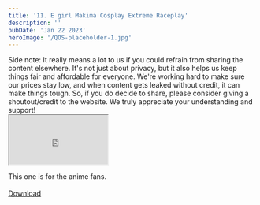 ```yaml
---
title: '11. E girl Makima Cosplay Extreme Raceplay'
description: ''
pubDate: 'Jan 22 2023'
heroImage: '/QOS-placeholder-1.jpg'
---
```

<div class="video_paragraph_header"> Side note: It really means a lot to us if you could refrain from sharing the content elsewhere. It's not just about privacy, but it also helps us keep things fair and affordable for everyone. We're working hard to make sure our prices stay low, and when content gets leaked without credit, it can make things tough. So, if you do decide to share, please consider giving a shoutout/credit to the website. We truly appreciate your understanding and support!</div>

<iframe src="https://drive.google.com/file/d/10n0vfsCogV9sMstZzu87on53sScp0uq3/preview" width="200" height="100" allow="autoplay" allowfullscreen="allowfullscreen" style="
"></iframe>

This one is for the anime fans.
<br>
<br>
<a class="read_more" href="https://drive.google.com/file/d/10n0vfsCogV9sMstZzu87on53sScp0uq3/view?usp=sharing">Download</a>